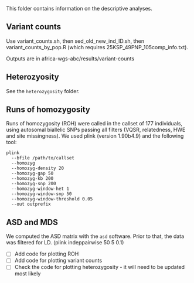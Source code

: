 This folder contains information on the descriptive analyses.

## Variant counts

Use variant_counts.sh, then sed_old_new_ind_ID.sh, then variant_counts_by_pop.R (which requires 25KSP_49PNP_105comp_info.txt).

Outputs are in africa-wgs-abc/results/variant-counts

## Heterozyosity

See the `heterozygosity` folder.

## Runs of homozygosity

Runs of homozygosity (ROH) were called in the callset of 177 individuals, using autosomal biallelic SNPs passing all filters (VQSR, relatedness, HWE and site missingness). We used plink (version 1.90b4.9) and the following tool:

```
plink
  --bfile /path/to/callset
  --homozyg
  --homozyg-density 20
  --homozyg-gap 50
  --homozyg-kb 200
  --homozyg-snp 200
  --homozyg-window-het 1
  --homozyg-window-snp 50
  --homozyg-window-threshold 0.05
  --out outprefix
```

## ASD and MDS

We computed the ASD matrix with the `asd` software. Prior to that, the data was filtered for LD. (plink indeppairwise 50 5 0.1)

- [ ] Add code for plotting ROH
- [ ] Add code for plotting variant counts
- [ ] Check the code for plotting heterozygosity - it will need to be updated most likely
